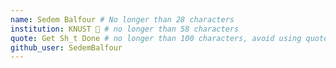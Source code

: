 ```yaml
---
name: Sedem Balfour # No longer than 28 characters
institution: KNUST 🚩 # no longer than 58 characters
quote: Get Sh_t Done # no longer than 100 characters, avoid using quotes(") to guarantee the format remains the same.
github_user: SedemBalfour
---
```

